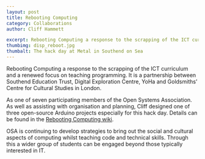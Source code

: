 ```yaml
---
layout: post
title: Rebooting Computing
category: Collaborations
author: Cliff Hammett

excerpt: Rebooting Computing a response to the scrapping of the ICT curriculum and a renewed focus on teaching programming
thumbimg: disp_reboot.jpg
thumbalt: The hack day at Metal in Southend on Sea
---
```

Rebooting Computing a response to the scrapping of the ICT curriculum and a renewed focus on teaching programming. 
It is a partnership between Southend Education Trust, Digital Exploration Centre, YoHa and Goldsmiths’ Centre for Cultural Studies in London.
 
As one of seven participating members of the Open Systems Association. As well as assisting with organisation and planning, Cliff designed one of three 
open-source Arduino projects especially for this hack day. Details can be found in the [Rebooting Computing wiki](http://reboot.yoha.co.uk).

OSA is continuing to develop strategies to bring out the social and cultural aspects of computing whilst teaching code and technical skills. 
Through this a wider group of students can be engaged beyond those typically interested in IT.
